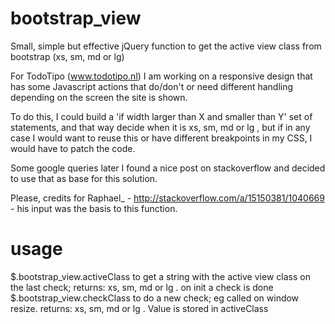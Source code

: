 bootstrap_view
==============

Small, simple but effective jQuery function to get the active view class from bootstrap (xs, sm, md or lg)

For TodoTipo (www.todotipo.nl) I am working on a responsive design that has some Javascript actions that do/don't or need different handling depending on the screen the site is shown.

To do this, I could build a 'if width larger than X and smaller than Y' set of statements, and that way decide when it is xs, sm, md or lg , but if in any case I would want to reuse this or have different breakpoints in my CSS, I would have to patch the code.

Some google queries later I found a nice post on stackoverflow and decided to use that as base for this solution.

Please, credits for Raphael_ - http://stackoverflow.com/a/15150381/1040669 - his input was the basis to this function.

usage
=====
$.bootstrap_view.activeClass to get a string with the active view class on the last check; returns: xs, sm, md or lg . on init a check is done
$.bootstrap_view.checkClass to do a new check; eg called on window resize. returns: xs, sm, md or lg . Value is stored in activeClass
